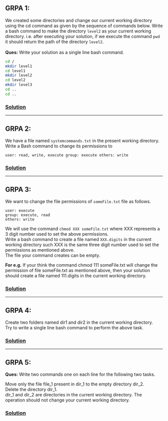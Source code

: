 ## GRPA 1:
We created some directories and change our current working directory using the cd command as given by the sequence of commands below. Write a bash command to make the directory `level2` as your current working directory. i.e. after executing your solution, if we execute the command `pwd` it should return the path of the directory `level2`. <br> <br>
**Ques:** Write your solution as a single line bash command.
```bash	
cd /
mkdir level1
cd level1
mkdir level2
cd level2
mkdir level3
cd ..
cd ..
```
### [Solution](https://github.com/alokg-812/IIT-Madras/blob/main/SystemCommands/Week1/GRPA/GrPA1.bash)

---

## GRPA 2:
We have a file named `systemcommands.txt` in the present working directory. Write a Bash command to change its permissions to

``
user: read, write, execute
group: execute
others: write
``

### [Solution](https://github.com/alokg-812/IIT-Madras/blob/main/SystemCommands/Week1/GRPA/GrPA2.bash)

---

## GRPA 3:

We want to change the file permissions of `someFile.txt` file as follows.
```
user: execute
group: execute, read
others: write
```
We will use the command `chmod XXX someFile.txt` where XXX represents a 3 digit number used to set the above permissions. <br> 
Write a bash command to create a file named `XXX.digits` in the current working directory such XXX is the same three digit number used to set the permissions as mentioned above. <br>
The file your command creates can be empty. <br>


**For e.g.** If your think the command chmod 111 someFile.txt will change the permission of file someFile.txt as mentioned above, then your solution should create a file named 111.digits in the current working directory.

### [Solution](https://github.com/alokg-812/IIT-Madras/blob/main/SystemCommands/Week1/GRPA/GrPA3.bash)

---

## GRPA 4:

Create two folders named dir1 and dir2 in the current working directory. <br>
Try to write a single line bash command to perform the above task.

### [Solution](https://github.com/alokg-812/IIT-Madras/blob/main/SystemCommands/Week1/GRPA/GrPA4.bash)

---

## GRPA 5:

**Ques:** Write two commands one on each line for the following two tasks.

Move only the file file_1 present in dir_1 to the empty directory dir_2. <br>
Delete the directory dir_1. <br>
dir_1 and dir_2 are directories in the current working directory. The operation should not change your current working directory. <br>

### [Solution](https://github.com/alokg-812/IIT-Madras/blob/main/SystemCommands/Week1/GRPA/GrPA5.bash)
